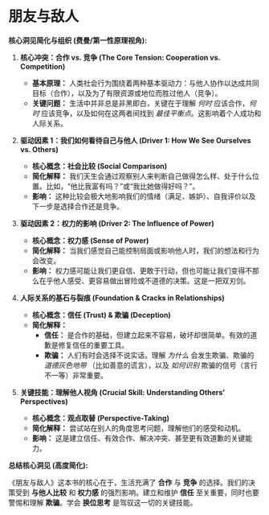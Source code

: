 
# 朋友与敌人
**核心洞见简化与组织 (费曼/第一性原理视角):**


1.  **核心冲突：合作 vs. 竞争 (The Core Tension: Cooperation vs. Competition)**
    *   **基本原理：** 人类社会行为围绕着两种基本驱动力：与他人协作以达成共同目标（合作），以及为了有限资源或地位而胜过他人（竞争）。
    *   **关键问题：** 生活中并非总是非黑即白，关键在于理解 *何时* 应该合作，*何时* 应该竞争，以及如何在这两者间找到 *最佳平衡点*。这影响着个人成功和人际关系。

2.  **驱动因素 1：我们如何看待自己与他人 (Driver 1: How We See Ourselves vs. Others)**
    *   **核心概念：社会比较 (Social Comparison)**
    *   **简化解释：** 我们天生会通过观察别人来判断自己做得怎么样、处于什么位置。比如，“他比我富有吗？”或“我比她做得好吗？”。
    *   **影响：** 这种比较会极大地影响我们的情绪（满足、嫉妒）、自我评价以及下一步是选择合作还是竞争。

3.  **驱动因素 2：权力的影响 (Driver 2: The Influence of Power)**
    *   **核心概念：权力感 (Sense of Power)**
    *   **简化解释：** 当我们感觉自己能控制局面或影响他人时，我们的想法和行为会改变。
    *   **影响：** 权力感可能让我们更自信、更敢于行动，但也可能让我们变得不那么在乎他人感受、更容易做出冒险或不道德的决策。这是一把双刃剑。

4.  **人际关系的基石与裂痕 (Foundation & Cracks in Relationships)**
    *   **核心概念：信任 (Trust) & 欺骗 (Deception)**
    *   **简化解释：**
        *   **信任：** 是合作的基础，但建立起来不容易，破坏却很简单。有效的道歉是修复信任的重要工具。
        *   **欺骗：** 人们有时会选择不说实话。理解 *为什么* 会发生欺骗、欺骗的 *道德灰色地带* （比如善意的谎言），以及 *如何识别* 欺骗的信号（言行不一等）非常重要。

5.  **关键技能：理解他人视角 (Crucial Skill: Understanding Others' Perspectives)**
    *   **核心概念：观点取替 (Perspective-Taking)**
    *   **简化解释：** 尝试站在别人的角度思考问题，理解他们的感受和动机。
    *   **影响：** 这是建立信任、有效合作、解决冲突、甚至更有效道歉的关键能力。

**总结核心洞见 (高度简化):**

《朋友与敌人》这本书的核心在于，生活充满了 **合作** 与 **竞争** 的选择。我们的决策受到 **与他人比较** 和 **权力感** 的强烈影响。建立和维护 **信任** 至关重要，同时也要警惕和理解 **欺骗**。学会 **换位思考** 是驾驭这一切的关键技能。


